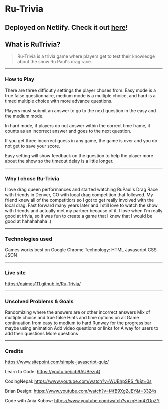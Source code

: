# Ru-Trivia

## Deployed on Netlify. Check it out [here](https://startling-froyo-72344c.netlify.app)!

## What is RuTrivia?
> Ru-Trivia is a trivia game where players get to test their knowledge about the show Ru Paul's drag race. 

--------

### How to Play
There are three difficutly settings the player choses from. Easy mode is a true false questionnaire, medium mode is a multiple choice, and hard is a timed multiple choice with more advance questions.

Players must submit an answer to go to the next question in the easy and the medium mode. 

In hard mode, if players do not answer within the correct time frame, it counts as an incorrect answer and goes to the next question.

If you get three incorrect guess in any game, the game is over and you do not get to save your score.

Easy setting will show feedback on the question to help the player more about the show so the timeout delay is a little longer. 

--------

### Why I chose Ru-Trivia
I love drag queen performances and started watching RuPaul's Drag Race with friends in Denver, CO with local drag competition that followed. My friend knew all of the competitiors so I got to get really involved with the local drag. 
Fast forward many years later and I still love to watch the show with friends and actually met my partner because of it. 
I love when I'm really good at trivia, so it was fun to create a game that I knew that I would be good at hahahahaha :)

------

### Technologies used
Games works best on Google Chrome
Technology:
HTML
Javascript
CSS
JSON

-------
### Live site
https://daimes111.github.io/Ru-Trivia/

--------
### Unsolved Problems & Goals
Randomizing where the answers are or other incorrect answers
Mix of multiple choice and true false
Hints and time options on all
Game continuation from easy to medium to hard
Runway for the progress bar maybe using animation
Add video questions or links for 
A way for users to add their questions
More questions

--------

### Credits 
https://www.sitepoint.com/simple-javascript-quiz/

Learn to Code:
https://youtu.be/icb9AUBeznQ

CodingNepal:
https://www.youtube.com/watch?v=WUBhpSRS_fk&t=0s

Brian Design:
https://www.youtube.com/watch?v=f4fB9Xg2JEY&t=3324s

Code with Ania Kubow:
https://www.youtube.com/watch?v=zgHim4ZDpZY
